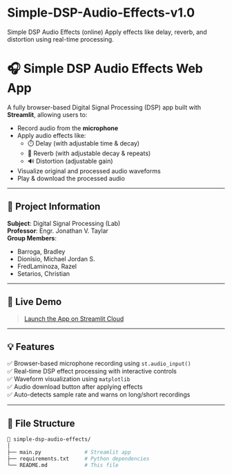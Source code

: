 # Simple-DSP-Audio-Effects-v1.0

Simple DSP Audio Effects (online) Apply effects like delay, reverb, and distortion using real-time processing. 

# 🎧 Simple DSP Audio Effects Web App

A fully browser-based Digital Signal Processing (DSP) app built with **Streamlit**, allowing users to:

- Record audio from the **microphone**
- Apply audio effects like:
  - ⏱️ Delay (with adjustable time & decay)
  - 🌊 Reverb (with adjustable decay & repeats)
  - 🔊 Distortion (adjustable gain)
- Visualize original and processed audio waveforms
- Play & download the processed audio

---

## 👥 Project Information

**Subject**: Digital Signal Processing (Lab)  
**Professor**: Engr. Jonathan V. Taylar  
**Group Members**:
- Barroga, Bradley  
- Dionisio, Michael Jordan S.  
- FredLaminoza, Razel  
- Setarios, Christian

---

## 🧪 Live Demo

> [Launch the App on Streamlit Cloud](https://simple-dsp-audio-effects-v1-app.streamlit.app/)

---

## 💡 Features

✅ Browser-based microphone recording using `st.audio_input()`  
✅ Real-time DSP effect processing with interactive controls  
✅ Waveform visualization using `matplotlib`  
✅ Audio download button after applying effects  
✅ Auto-detects sample rate and warns on long/short recordings  

---

## 📂 File Structure

```bash
📁 simple-dsp-audio-effects/
│
├── main.py              # Streamlit app
├── requirements.txt     # Python dependencies
└── README.md            # This file
